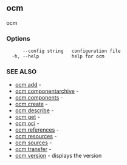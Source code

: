 ## ocm

ocm

### Options

```
      --config string   configuration file
  -h, --help            help for ocm
```

### SEE ALSO

* [ocm add](ocm_add.md)	 - 
* [ocm componentarchive](ocm_componentarchive.md)	 - 
* [ocm components](ocm_components.md)	 - 
* [ocm create](ocm_create.md)	 - 
* [ocm describe](ocm_describe.md)	 - 
* [ocm get](ocm_get.md)	 - 
* [ocm oci](ocm_oci.md)	 - 
* [ocm references](ocm_references.md)	 - 
* [ocm resources](ocm_resources.md)	 - 
* [ocm sources](ocm_sources.md)	 - 
* [ocm transfer](ocm_transfer.md)	 - 
* [ocm version](ocm_version.md)	 - displays the version

